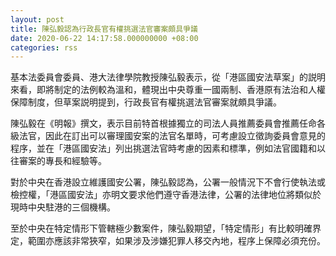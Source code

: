 ```yaml
---
layout: post
title: 陳弘毅認為行政長官有權挑選法官審案頗具爭議
date: 2020-06-22 14:17:58.000000000 +08:00
categories: rss
---
```


基本法委員會委員、港大法律學院教授陳弘毅表示，從「港區國安法草案」的説明來看，即將制定的法例較為溫和，體現出中央尊重一國兩制、香港原有法治和人權保障制度，但草案説明提到，行政長官有權挑選法官審案就頗具爭議。

陳弘毅在《明報》撰文，表示目前特首根據獨立的司法人員推薦委員會推薦任命各級法官，因此在訂出可以審理國安案的法官名單時，可考慮設立徵詢委員會意見的程序，並在「港區國安法」列出挑選法官時考慮的因素和標準，例如法官國籍和以往審案的專長和經驗等。

對於中央在香港設立維護國安公署，陳弘毅認為，公署一般情況下不會行使執法或檢控權，「港區國安法」亦明文要求他們遵守香港法律，公署的法律地位將類似於現時中央駐港的三個機構。

至於中央在特定情形下管轄極少數案件，陳弘毅期望，「特定情形」有比較明確界定，範圍亦應該非常狹窄，如果涉及涉嫌犯罪人移交內地，程序上保障必須充份。
